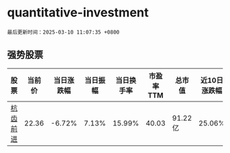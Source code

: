 # quantitative-investment

`最后更新时间：2025-03-10 11:07:35 +0800`

## 强势股票

|股票|当前价|当日涨跌幅|当日振幅|当日换手率|市盈率TTM|总市值|近10日涨跌幅|
|----|----|----|----|----|----|----|----|
|[杭齿前进](https://xueqiu.com/S/SH601177)|22.36|-6.72%|7.13%|15.99%|40.03|91.22亿|25.06%|
